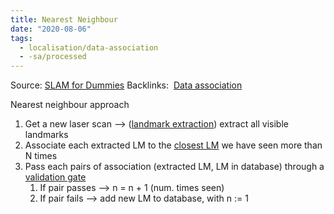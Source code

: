 ```yaml
---
title: Nearest Neighbour
date: "2020-08-06"
tags:
  - localisation/data-association
  - -sa/processed
---
```


Source: [SLAM for Dummies](slam-for-dummies.md)
Backlinks:  [Data association](data-association.md)

Nearest neighbour approach

1.  Get a new laser scan --> ([landmark extraction](http://www.evernote.com/shard/s484/nl/217355218/66b6bb7b-d762-4466-b392-ecf35ba5da60)) extract all visible landmarks
2.  Associate each extracted LM to the [closest LM](http://www.evernote.com/shard/s484/nl/217355218/d4f7f794-6421-4ce7-8f83-22615059a0c3) we have seen more than N times
3.  Pass each pairs of association (extracted LM, LM in database) through a [validation gate](http://www.evernote.com/shard/s484/nl/217355218/10cb7311-9aab-41b3-9ad3-15198c944b9d)
    1.  If pair passes --> n = n + 1 (num. times seen)
    2.  If pair fails --> add new LM to database, with n := 1

